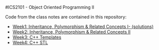 #ICS2101 - Object Oriented Programming II

Code from the class notes are contained in this repository:

* [Week1: Inheritance, Polymorphism & Related Concepts I](https://github.com/anyamu/ics2101/tree/master/week1)[- (solutions)](https://github.com/anyamu/ics2101/tree/master/week1/sol)
* [Week2: Inheritance, Polymorphism & Related Concepts II](https://github.com/anyamu/ics2101/tree/master/week2)
* [Week3: C++ Templates](https://github.com/anyamu/ics2101/tree/master/week3)
* [Week4: C++ STL](https://github.com/anyamu/ics2101/tree/master/week4)
